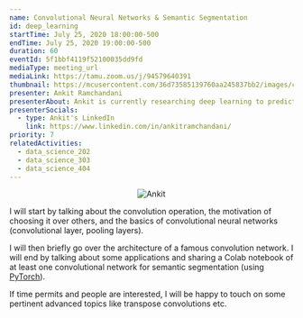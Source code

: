 ```yaml
---
name: Convolutional Neural Networks & Semantic Segmentation
id: deep_learning
startTime: July 25, 2020 18:00:00-500
endTime: July 25, 2020 19:00:00-500
duration: 60
eventId: 5f1bbf4119f52100035dd9fd
mediaType: meeting_url
mediaLink: https://tamu.zoom.us/j/94579640391
thumbnail: https://mcusercontent.com/36d73585139760aa245837bb2/images/c91cc4f8-d7fa-4195-9e5f-878a6df31e38.jpg
presenter: Ankit Ramchandani
presenterAbout: Ankit is currently researching deep learning to predict the spread of COVID-19 in the US using several heterogenous features. He has also interned at Facebook in an applied machine learning team to create models to rank Facebook stories and researched in autonomous driving and detected lane marks and traffic signs using machine learning.
presenterSocials:
  - type: Ankit's LinkedIn
    link: https://www.linkedin.com/in/ankitramchandani/
priority: 7
relatedActivities:
  - data_science_202
  - data_science_303
  - data_science_404
---
```

<center>

![Ankit](https://media-exp1.licdn.com/dms/image/C4D03AQGPH5tHpFWPxw/profile-displayphoto-shrink_800_800/0?e=1600300800&v=beta&t=vS6700pa2fqeQUAgGaxjasb_eJiperPSFbE-Vq852Do)

</center>

I will start by talking about the convolution operation, the motivation of choosing it over others, and the basics of convolutional neural networks (convolutional layer, pooling layers).

I will then briefly go over the architecture of a famous convolution network. I will end by talking about some applications and sharing a Colab notebook of at least one convolutional network for semantic segmentation (using [PyTorch](https://pytorch.org/)).

If time permits and people are interested, I will be happy to touch on some pertinent advanced topics like transpose convolutions etc.
